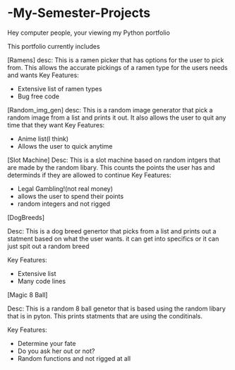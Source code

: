 # -My-Semester-Projects

Hey computer people, your viewing my Python portfolio

This portfolio currently includes

[Ramens]
desc: This is a ramen picker that has options for the user to pick from. This allows the accurate pickings of a ramen type for the users needs and wants
Key  Features:
- Extensive list of ramen types
- Bug free code




[Random_img_gen]
desc: This is a random image generator that pick a random image from a list and prints it out. It also allows the user to quit any time that they want 
Key  Features:
- Anime list(I think)
- Allows the user to quick anytime
  

[Slot Machine]
Desc: This is a slot machine based on random intgers that are made by the random libary. This counts the points the user has and determinds if they are allowed to continue
Key  Features:
- Legal Gambling!(not real money)
- allows the user to spend their points
- random integers and not rigged 

[DogBreeds]

Desc: This is a dog breed genertor that picks from a list and prints out a statment based on what the user wants. it can get into specifics or it can just spit out a random breed

Key  Features:
- Extensive list
- Many code lines


[Magic 8 Ball]

Desc: This is a random 8 ball genetor that is based using the random libary that is in pyton. This prints statments that are using the conditinals.

Key  Features:
- Determine your fate
- Do you ask her out or not?
- Random functions and not rigged at all



